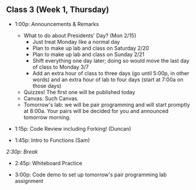 ## Class 3 (Week 1, Thursday)

* 1:00p: Announcements & Remarks
  * What to do about Presidents' Day? (Mon 2/15)
    * Just treat Monday like a normal day
    * Plan to make up lab and class on Saturday 2/20
    * Plan to make up lab and class on Sunday 2/21
    * Shift everything one day later; doing so would move the last day of class to Monday 3/7
    * Add an extra hour of class to three days (go until 5:00p, in other words) and an extra hour of lab to four days (start at 7:00a on those days)
  * Quizzes! The first one will be published today
  * Canvas. Such Canvas.
  * Tomorrow's lab: we will be pair programming and will start promptly at 8:00a. Your pairs will be decided for you and announced tomorrow morning.

* 1:15p: Code Review including Forking! (Duncan)

* 1:45p: Intro to Functions (Sam)

*2:30p: Break*

* 2:45p: Whiteboard Practice

* 3:00p: Code demo to set up tomorrow's pair programming lab assignment
